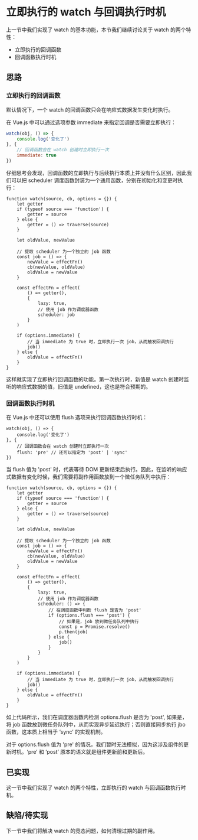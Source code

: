 # 立即执行的 watch 与回调执行时机
上一节中我们实现了 watch 的基本功能，本节我们继续讨论关于 watch 的两个特性：
* 立即执行的回调函数
* 回调函数执行时机

## 思路
### 立即执行的回调函数
默认情况下，一个 watch 的回调函数只会在响应式数据发生变化时执行。

在 Vue.js 中可以通过选项参数 immediate 来指定回调是否需要立即执行：
```js
watch(obj, () => {
    console.log('变化了')
}, { 
    // 回调函数会在 watch 创建时立即执行一次
    immediate: true 
})
```

仔细思考会发现，回调函数的立即执行与后续执行本质上并没有什么区别，因此我们可以把 scheduler 调度函数封装为一个通用函数，分别在初始化和变更时执行：
```js{11-16,22-23,27-32}
function watch(source, cb, options = {}) {
    let getter
    if (typeof source === 'function') {
        getter = source
    } else {
        getter = () => traverse(source)
    }

    let oldValue, newValue

    // 提取 scheduler 为一个独立的 job 函数
    const job = () => {
        newValue = effectFn()
        cb(newValue, oldValue)
        oldValue = newValue
    }

    const effectFn = effect(
        () => getter(),
        {
            lazy: true,
            // 使用 job 作为调度器函数
            scheduler: job
        }
    )

    if (options.immediate) { 
        // 当 immediate 为 true 时，立即执行一次 job，从而触发回调执行
        job()
    } else {
        oldValue = effectFn()
    }
}
```
这样就实现了立即执行回调函数的功能。第一次执行时，新值是 watch 创建时监听的响应式数据的值，旧值是 undefined，这也是符合预期的。

### 回调函数执行时机
在 Vue.js 中还可以使用 flush 选项来执行回调函数执行时机：
```js{23-32}
watch(obj, () => {
    console.log('变化了')
}, {
    // 回调函数会在 watch 创建时立即执行一次
    flush: 'pre' // 还可以指定为 'post' | 'sync'
})
```
当 flush 值为 'post' 时，代表等待 DOM 更新结束后执行。因此，在监听的响应式数据有变化时候，我们需要将副作用函数放到一个微任务队列中执行：
```js{23-32}
function watch(source, cb, options = {}) {
    let getter
    if (typeof source === 'function') {
        getter = source
    } else {
        getter = () => traverse(source)
    }

    let oldValue, newValue

    // 提取 scheduler 为一个独立的 job 函数
    const job = () => {
        newValue = effectFn()
        cb(newValue, oldValue)
        oldValue = newValue
    }

    const effectFn = effect(
        () => getter(),
        {
            lazy: true,
            // 使用 job 作为调度器函数
            scheduler: () => {
                // 在调度函数中判断 flush 是否为 'post'
                if (options.flush === 'post') {
                    // 如果是，job 放到微任务队列中执行
                    const p = Promise.resolve()
                    p.then(job)
                } else {
                    job()
                }
            }
        }
    )

    if (options.immediate) { 
        // 当 immediate 为 true 时，立即执行一次 job，从而触发回调执行
        job()
    } else {
        oldValue = effectFn()
    }
}
```
如上代码所示，我们在调度器函数内检测 options.flush 是否为 'post', 如果是，将 job 函数放到微任务队列中，从而实现异步延迟执行；否则直接同步执行 jbo 函数，这本质上相当于 ‘sync’ 的实现机制。

对于 options.flush 值为 'pre' 的情况，我们暂时无法模拟，因为这涉及组件的更新时机。‘pre’ 和 ‘post’ 原本的语义就是组件更新前和更新后。

## 已实现
这一节中我们实现了 watch 的两个特性，立即执行的 watch 与回调函数执行时机。

## 缺陷/待实现
下一节中我们将解决 watch 的竞态问题，如何清理过期的副作用。